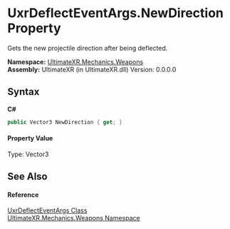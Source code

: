 # UxrDeflectEventArgs.NewDirection Property 
 

Gets the new projectile direction after being deflected.

**Namespace:**&nbsp;<a href="N_UltimateXR_Mechanics_Weapons">UltimateXR.Mechanics.Weapons</a><br />**Assembly:**&nbsp;UltimateXR (in UltimateXR.dll) Version: 0.0.0.0

## Syntax

**C#**<br />
``` C#
public Vector3 NewDirection { get; }
```


#### Property Value
Type: Vector3

## See Also


#### Reference
<a href="T_UltimateXR_Mechanics_Weapons_UxrDeflectEventArgs">UxrDeflectEventArgs Class</a><br /><a href="N_UltimateXR_Mechanics_Weapons">UltimateXR.Mechanics.Weapons Namespace</a><br />